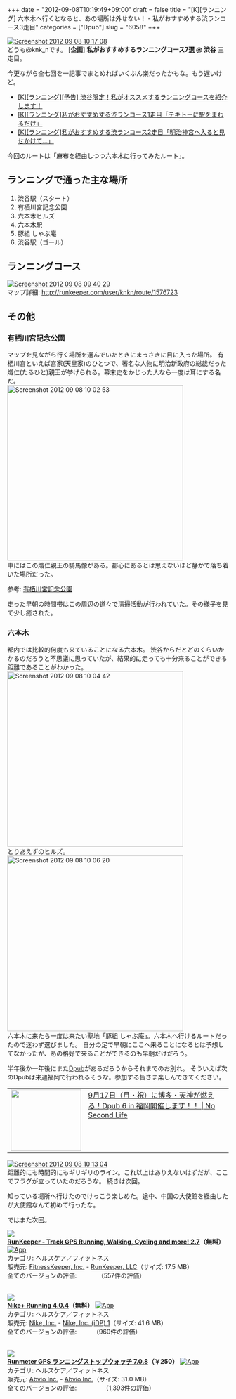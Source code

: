 +++
date = "2012-09-08T10:19:49+09:00"
draft = false
title = "[K][ランニング] 六本木へ行くとなると、あの場所は外せない！ - 私がおすすめする渋ランコース3走目"
categories = ["Dpub"]
slug = "6058"
+++

<div class="center"><a href="http://knk-n.com/wp-content/uploads/2012/09/screenshot_2012-09-08_10.17.08.jpg"><img src="http://knk-n.com/wp-content/uploads/2012/09/screenshot_2012-09-08_10.17.08.jpg" alt="Screenshot 2012 09 08 10 17 08" title="screenshot_2012-09-08_10.17.08.jpg" border="0" width="" height="" /></a></div>
どうも@knk_nです。
[<strong>企画</strong>] <strong>私がおすすめするランニングコース7選 @ 渋谷</strong>
三走目。

今更ながら全七回を一記事でまとめればいくぶん楽だったかもな。もう遅いけど。

<ul>
<li><a href="http://knk-n.com/2012/09/05/running-course-i-recommended-at-shibuya-0/" target="_blank">[K][ランニング][予告] 渋谷限定！私がオススメするランニングコースを紹介します！
</a></li>
<li><a href="http://knk-n.com/2012/09/06/running-course-i-recommended-at-shibuya-1/" target="_blank">[K][ランニング]私がおすすめする渋ランコース1走目「テキトーに駅をまわるだけ」</a></li>
<li><a href="http://knk-n.com/2012/09/07/running-course-i-recommended-at-shibuya-2/" target="_blank">[K][ランニング]私がおすすめする渋ランコース2走目「明治神宮へ入ると見せかけて…」</a></li>
</ul><!--more-->今回のルートは「麻布を経由しつつ六本木に行ってみたルート」。

<h2>ランニングで通った主な場所</h2>
<ol>
<li>渋谷駅（スタート）</li>
<li>有栖川宮記念公園</li>
<li>六本木ヒルズ</li>
<li>六本木駅</li>
<li>豚組 しゃぶ庵</li>
<li>渋谷駅（ゴール）</li>
</ol>

<h2>ランニングコース</h2>
<div class="center"><a href="http://knk-n.com/wp-content/uploads/2012/09/screenshot_2012-09-08_09.40.29.jpg"><img src="http://knk-n.com/wp-content/uploads/2012/09/screenshot_2012-09-08_09.40.29.jpg" alt="Screenshot 2012 09 08 09 40 29" title="screenshot_2012-09-08_09.40.29.jpg" border="0" width="" height="" /></a></div>
マップ詳細: <a href="http://runkeeper.com/user/knkn/route/1576723" target="_blank">http://runkeeper.com/user/knkn/route/1576723</a>

<h2>その他</h2>
<h3>有栖川宮記念公園</h3>
マップを見ながら行く場所を選んでいたときにまっさきに目に入った場所。
有栖川宮といえば宮家(天皇家)のひとつで、著名な人物に明治新政府の総裁だった熾仁(たるひと)親王が挙げられる。幕末史をかじった人なら一度は耳にする名だ。

<div class="center"><a href="http://knk-n.com/wp-content/uploads/2012/09/screenshot_2012-09-08_10.02.53.jpg"><img src="http://knk-n.com/wp-content/uploads/2012/09/screenshot_2012-09-08_10.02.53.jpg" alt="Screenshot 2012 09 08 10 02 53" title="screenshot_2012-09-08_10.02.53.jpg" border="0" width="400" height="auto" /></a></div>
中にはこの熾仁親王の騎馬像がある。都心にあるとは思えないほど静かで落ち着いた場所だった。
<p>参考: <a  href="http://jin3.jp/annai/arisugawa.htm" target="_blank">有栖川宮記念公園</a><script type="text/javascript">var url = "http://jin3.jp/annai/arisugawa.htm";</script><script src="http://api.b.st-hatena.com/entry.count?url=http://jin3.jp/annai/arisugawa.htm&callback=hatebTxt"></script></p>

走った早朝の時間帯はこの周辺の道々で清掃活動が行われていた。その様子を見て少し癒された。

<h3>六本木</h3>
都内では比較的何度も来ていることになる六本木。
渋谷からだとどのくらいかかるのだろうと不思議に思っていたが、結果的に走っても十分来ることができる距離であることがわかった。

<div class="center"><a href="http://knk-n.com/wp-content/uploads/2012/09/screenshot_2012-09-08_10.04.42.jpg"><img src="http://knk-n.com/wp-content/uploads/2012/09/screenshot_2012-09-08_10.04.42.jpg" alt="Screenshot 2012 09 08 10 04 42" title="screenshot_2012-09-08_10.04.42.jpg" border="0" width="400" height="auto" /></a></div>
とりあえずのヒルズ。

<div class="center"><a href="http://knk-n.com/wp-content/uploads/2012/09/screenshot_2012-09-08_10.06.20.jpg"><img src="http://knk-n.com/wp-content/uploads/2012/09/screenshot_2012-09-08_10.06.20.jpg" alt="Screenshot 2012 09 08 10 06 20" title="screenshot_2012-09-08_10.06.20.jpg" border="0" width="400" height="auto" /></a></div>
六本木に来たら一度は来たい聖地「豚組 しゃぶ庵」。六本木へ行けるルートだったので迷わず選びました。
自分の足で早朝にここへ来ることになるとは予想してなかったが、あの格好で来ることができるのも早朝だけだろう。

半年後か一年後にまた<a href="http://knk-n.com/tag/dpub/" target="_blank">Dpub</a>があるだろうからそれまでのお別れ。
そういえば次のDpubは来週福岡で行われるそうな。参加する皆さま楽しんできてください。

<table width="100%"><td valign="top" width="160"><a href="http://www.ttcbn.net/no_second_life/archives/25269" target="_blank"><img border="0" src="http://capture.heartrails.com/160x140/border?http://www.ttcbn.net/no_second_life/archives/25269" alt="" width="160" height="140" /></a></td><td valign="top"><a  href="http://www.ttcbn.net/no_second_life/archives/25269" target="_blank">9月17日（月・祝）に博多・天神が燃える！Dpub 6 in 福岡開催します！！ | No Second Life</a><script type="text/javascript">var url = "http://www.ttcbn.net/no_second_life/archives/25269";</script><script src="http://api.b.st-hatena.com/entry.count?url=http://www.ttcbn.net/no_second_life/archives/25269&callback=hatebTxt"></script>
</td>
</table>

<div class="center"><a href="http://knk-n.com/wp-content/uploads/2012/09/screenshot_2012-09-08_10.13.04.jpg"><img src="http://knk-n.com/wp-content/uploads/2012/09/screenshot_2012-09-08_10.13.04.jpg" alt="Screenshot 2012 09 08 10 13 04" title="screenshot_2012-09-08_10.13.04.jpg" border="0" width="" height="" /></a></div>
距離的にも時間的にもギリギリのライン。これ以上はありえないはずだが、ここでフラグが立っていたのだろうな。
続きは次回。

知っている場所へ行けたのでけっこう楽しめた。途中、中国の大使館を経由したが大使館なんて初めて行ったな。

ではまた次回。

<table class="appstorehelper"><a href="http://itunes.apple.com/jp/app/runkeeper-track-gps-running/id300235330?mt=8&uo=4" rel="nofollow" target="_blank"><img class="appstorehelper_appicn" src="http://a4.mzstatic.com/us/r1000/065/Purple/v4/7d/9b/3f/7d9b3fab-b190-0fa2-ccee-053a1d6920bd/mzl.iuhygnfo.jpg" /></a><div class="appstorehelper_text"><a href="http://itunes.apple.com/jp/app/runkeeper-track-gps-running/id300235330?mt=8&uo=4" rel="nofollow" target="_blank"><b>RunKeeper - Track GPS Running, Walking, Cycling and more! 2.7</a>（無料）</b> <a href="http://itunes.apple.com/jp/app/runkeeper-track-gps-running/id300235330?mt=8&uo=4" rel="nofollow" target="_blank"><img alt="App" src="http://ax.phobos.apple.com.edgesuite.net/ja_jp/images/web/linkmaker/badge_appstore-sm.gif" style="vertical-align: text-bottom;" /></b></a><br />カテゴリ: ヘルスケア／フィットネス<br />販売元: <a href="$artistUrl$" target="_blank">FitnessKeeper, Inc.</a> - <a href="http://www.runkeeper.com" target="_blank">RunKeeper, LLC</a>（サイズ: 17.5 MB）<br />全てのバージョンの評価: <img src="http://r.mzstatic.com/htmlResources/1043/web-storefront/images/rating_star.png" height="11px" width="11px" /><img src="http://r.mzstatic.com/htmlResources/1043/web-storefront/images/rating_star.png" height="11px" width="11px" /><img src="http://r.mzstatic.com/htmlResources/1043/web-storefront/images/rating_star.png" height="11px" width="11px" /><img src="http://r.mzstatic.com/htmlResources/1043/web-storefront/images/rating_star.png" height="11px" width="11px" />（557件の評価）<br clear="all" /></div>
</table>
<table class="appstorehelper"><a href="http://itunes.apple.com/jp/app/nike+-running/id387771637?mt=8&uo=4" rel="nofollow" target="_blank"><img class="appstorehelper_appicn" src="http://a4.mzstatic.com/us/r1000/070/Purple/v4/ba/bb/f8/babbf881-9156-8979-99a7-1c975a63f0e6/mzl.gqzyggze.png" /></a><div class="appstorehelper_text"><a href="http://itunes.apple.com/jp/app/nike+-running/id387771637?mt=8&uo=4" rel="nofollow" target="_blank"><b>Nike+ Running 4.0.4</a>（無料）</b> <a href="http://itunes.apple.com/jp/app/nike+-running/id387771637?mt=8&uo=4" rel="nofollow" target="_blank"><img alt="App" src="http://ax.phobos.apple.com.edgesuite.net/ja_jp/images/web/linkmaker/badge_appstore-sm.gif" style="vertical-align: text-bottom;" /></b></a><br />カテゴリ: ヘルスケア／フィットネス<br />販売元: <a href="$artistUrl$" target="_blank">Nike, Inc.</a> - <a href="http://nikeplus.nike.com/plus/" target="_blank">Nike, Inc. (iDP) 1</a>（サイズ: 41.6 MB）<br />全てのバージョンの評価: <img src="http://r.mzstatic.com/htmlResources/1043/web-storefront/images/rating_star.png" height="11px" width="11px" /><img src="http://r.mzstatic.com/htmlResources/1043/web-storefront/images/rating_star.png" height="11px" width="11px" /><img src="http://r.mzstatic.com/htmlResources/1043/web-storefront/images/rating_star_half.png" height="11px" width="11px" />（960件の評価）<br clear="all" /></div>
</table>
<table class="appstorehelper"><a href="http://itunes.apple.com/jp/app/runmeter-gps-ranningusutoppuu/id326498704?mt=8&uo=4" rel="nofollow" target="_blank"><img class="appstorehelper_appicn" src="http://a5.mzstatic.com/us/r1000/111/Purple/v4/21/5c/10/215c1015-2418-15e7-4bb5-8d30d6b81a0b/mza_8752499206206431220.png" /></a><div class="appstorehelper_text"><a href="http://itunes.apple.com/jp/app/runmeter-gps-ranningusutoppuu/id326498704?mt=8&uo=4" rel="nofollow" target="_blank"><b>Runmeter GPS ランニングストップウォッチ 7.0.8</a>（&#65509;250）</b> <a href="http://itunes.apple.com/jp/app/runmeter-gps-ranningusutoppuu/id326498704?mt=8&uo=4" rel="nofollow" target="_blank"><img alt="App" src="http://ax.phobos.apple.com.edgesuite.net/ja_jp/images/web/linkmaker/badge_appstore-sm.gif" style="vertical-align: text-bottom;" /></b></a><br />カテゴリ: ヘルスケア／フィットネス<br />販売元: <a href="$artistUrl$" target="_blank">Abvio Inc.</a> - <a href="http://www.runmeter.com" target="_blank">Abvio Inc.</a>（サイズ: 31.0 MB）<br />全てのバージョンの評価: <img src="http://r.mzstatic.com/htmlResources/1043/web-storefront/images/rating_star.png" height="11px" width="11px" /><img src="http://r.mzstatic.com/htmlResources/1043/web-storefront/images/rating_star.png" height="11px" width="11px" /><img src="http://r.mzstatic.com/htmlResources/1043/web-storefront/images/rating_star.png" height="11px" width="11px" /><img src="http://r.mzstatic.com/htmlResources/1043/web-storefront/images/rating_star.png" height="11px" width="11px" /><img src="http://r.mzstatic.com/htmlResources/1043/web-storefront/images/rating_star_half.png" height="11px" width="11px" />（1,393件の評価）<br clear="all" /></div>
</table>
